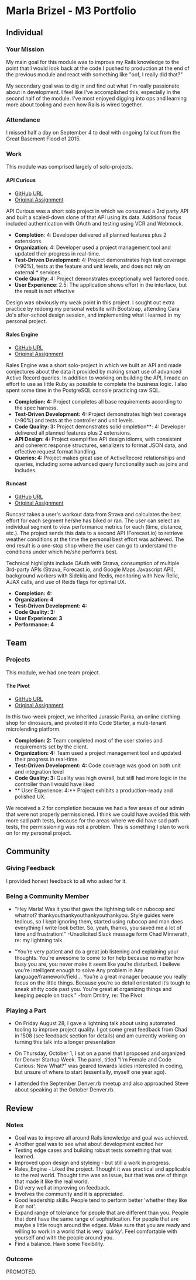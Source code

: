 # Marla Brizel - M3 Portfolio

## Individual

### Your Mission
My main goal for this module was to improve my Rails knowledge to the point
that I would look back at the code I pushed to production at the end of the
previous module and react with something like "oof, I really did that?"

My secondary goal was to dig in and find out what I'm really passionate about in
development. I feel like I've accomplished this, especially in the second half
of the module. I've most enjoyed digging into ops and learning more about
tooling and even how Rails is wired together.

### Attendance

I missed half a day on September 4 to deal with ongoing fallout from the Great
Basement Flood of 2015.

### Work

This module was comprised largely of solo-projects.

#### API Curious

* [GitHub URL](https://github.com/marlabrizel/tweeter)
* [Original Assignment](https://github.com/turingschool/curriculum/blob/master/source/projects/apicurious.markdown)

API Curious was a short solo project in which we consumed a 3rd party API and
built a scaled-down clone of that API using its data. Additional focus included
authentication with OAuth and testing using VCR and Webmock.

* **Completion**: 4: Developer delivered all planned features plus 2 extensions.
* **Organization**: 4: Developer used a project management tool and updated their progress in real-time.
* **Test-Driven Development**: 4: Project demonstrates high test coverage (>90%), tests at the feature and unit levels, and does not rely on external * services.
* **Code Quality**: 4: Project demonstrates exceptionally well factored code.
* **User Experience**: 2.5: The application shows effort in the interface, but the result is not effective

Design was obviously my weak point in this project. I sought out extra practice
by redoing my personal website with Bootstrap, attending Cara Jo's after-school
design session, and implementing what I learned in my personal project.

#### Rales Engine

* [GitHub URL](https://github.com/marlabrizel/rales-engine)
* [Original Assignment](https://github.com/turingschool/lesson_plans/blob/master/ruby_03-professional_rails_applications/rales_engine.md)

Rales Engine was a short solo-project in which we built an API and made
conjectures about the data it provided by making smart use of advanced Active
Record queries. In addition to working on building the API, I made an effort to
use as little Ruby as possible to complete the business logic. I also spent some
time in the PostgreSQL console practicing raw SQL.

* **Completion: 4:** Project completes all base requirements according to the spec harness.
* **Test-Driven Development: 4:** Project demonstrates high test coverage (>90%) and tests at the controller and unit levels.
* **Code Quality: 3:** Project demonstrates solid ompletion**: 4: Developer
delivered all planned features plus 2 extensions.
* **API Design: 4:** Project exemplifies API design idioms, with consistent and coherent response structures, serializers to format JSON data, and effective request format handling.
* **Queries: 4:** Project makes great use of ActiveRecord relationships and queries, including some advanced query functionality such as joins and includes.

#### Runcast

* [GitHub URL](https://github.com/marlabrizel/runcast)
* [Original Assignment](https://github.com/turingschool/lesson_plans/blob/master/ruby_03-professional_rails_applications/self_directed_project.md)

Runcast takes a user's workout data from Strava and calculates the best effort
for each segment he/she has biked or ran. The user can select an individual
segment to view performance metrics for each (time, distance, etc.). The
project sends this data to a second API (Forecast.io) to retrieve weather
conditions at the time the personal best effort was achieved. The end result
is a one-stop shop where the user can go to understand the conditions under
which he/she performs best.

Technical highlights include OAuth with Strava, consumption of multiple
3rd-party APIs (Strava, Forecast.io, and Google Maps Javascript API), background workers with Sidekiq and
Redis, monitoring with New Relic, AJAX calls, and use of Reids flags for optimal
UX.

* **Completion: 4:**
* **Organization: 4**
* **Test-Driven Development: 4:**
* **Code Quality: 3:**
* **User Experience: 3**
* **Performance: 4**


## Team

### Projects

This module, we had one team project.

#### The Pivot
* [GitHub URL](https://github.com/marlabrizel/the_pivot)
* [Original Assignment](https://github.com/turingschool/lesson_plans/blob/master/ruby_03-professional_rails_applications/the_pivot.md)

In this two-week project, we inherited Jurassic Parka, an online clothing shop
for dinosaurs, and pivoted it into Code Starter, a multi-tenant microlending
platform.

* **Completion: 2:** Team completed most of the user stories and requirements set by the client.
* **Organization: 4:** Team used a project management tool and updated their progress in real-time.
* **Test-Driven Development: 4:** Code coverage was good on both unit and integration level
* **Code Quality: 3:** Quality was high overall, but still had more logic in the controller than I would have liked
* ** User Experience: 4:** Project exhibits a production-ready and polished UX.

We received a 2 for completion because we had a few areas of our admin that were
not properly permissioned. I think we could have avoided this with more sad path
tests, because for the areas where we did have sad path tests, the permissioning
was not a problem. This is something I plan to work on for my personal project.

## Community

### Giving Feedback

I provided honest feedback to all who asked for it.

### Being a Community Member
 
* "Hey Marla! Was it you that gave the lightning talk on rubocop and whatnot? thankyouthankyouthankyouthankyou. Style guides were tedious, so I kept ignoring them, started using rubocop and man does everything I write look better. So, yeah, thanks, you saved me a lot of time and frustration!" -Unsolicited Slack message form Chad Minnerath, re: my lightning talk

* "You’re very patient and do a great job listening and explaining your thoughts. You’re awesome to come to for help because no matter how busy you are, you never make it seem like you’re disturbed. I believe you’re intelligent enough to solve Any problem in Any language/framework/field... You’re a great manager because you really focus on the little things. Because you’re so detail orientated it’s tough to sneak shitty code past you. You’re great at organizing things and keeping people on track." -from Dmitry, re: The Pivot

### Playing a Part

* On Friday August 28, I gave a lightning talk about using automated tooling to
improve project quality. I got some great feedback from Chad in 1508 (see
feedback section for details) and am currently working on turning this talk into
a longer presentation

* On Thursday, October 1, I sat on a panel that I proposed and organized for
  Denver Startup Week. The panel, titled "I'm Female and Code Curious: Now
  What?" was geared towards ladies interested in coding, but unsure of where to
  start (essentially, myself one year ago).

* I attended the September Denver.rb meetup and also approached Steve about
  speaking at the October Denver.rb.

## Review

### Notes

* Goal was to improve all around Rails knowledge and goal was achieved. 
* Another goal was to see what about development excited her
* Testing edge cases and building robust tests something that was learned. 
* Improved upon design and styleing - but still a work in progress. 
* Rales_Engine - Liked the project. Thought it was practical and applicable to the real world. Thought time was an issue, but that was one of things that made it like the real world.
* Did very well at improving on feedback. 
* Involves the community and it is appreciated. 
* Good leadership skills. People tend to perform better 'whether they like it or not'.
* Expand range of tolerance for people that are different than you. People that dont have the same range of sophistication. For people that are maybe a little rough around the edges. Make sure that you are ready and willing to work in a world that is very 'quirky'. Feel comfortable with yourself and with the people around you. 
* Find a balance. Have some flexibility. 


### Outcome

PROMOTED.
